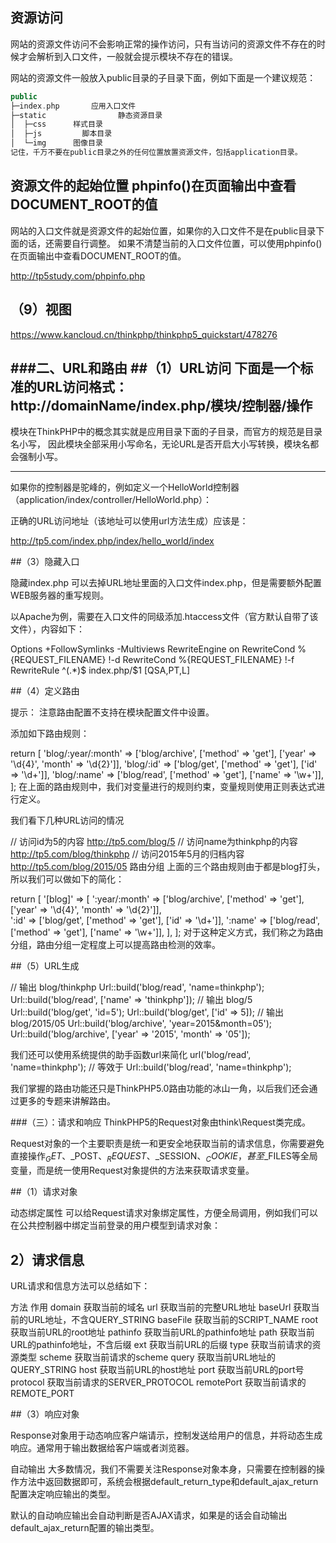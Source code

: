 ## 资源访问
网站的资源文件访问不会影响正常的操作访问，只有当访问的资源文件不存在的时候才会解析到入口文件，一般就会提示模块不存在的错误。

网站的资源文件一般放入public目录的子目录下面，例如下面是一个建议规范：
```php
public
├─index.php       应用入口文件
├─static				静态资源目录   
│  ├─css      样式目录
│  ├─js         脚本目录
│  └─img      图像目录
记住，千万不要在public目录之外的任何位置放置资源文件，包括application目录。
```

## 资源文件的起始位置  phpinfo()在页面输出中查看DOCUMENT_ROOT的值
网站的入口文件就是资源文件的起始位置，如果你的入口文件不是在public目录下面的话，还需要自行调整。
如果不清楚当前的入口文件位置，可以使用phpinfo()在页面输出中查看DOCUMENT_ROOT的值。

http://tp5study.com/phpinfo.php

## （9）视图
https://www.kancloud.cn/thinkphp/thinkphp5_quickstart/478276

###二、URL和路由
##（1）URL访问
下面是一个标准的URL访问格式：
http://domainName/index.php/模块/控制器/操作
---

模块在ThinkPHP中的概念其实就是应用目录下面的子目录，而官方的规范是目录名小写，
因此模块全部采用小写命名，无论URL是否开启大小写转换，模块名都会强制小写。

---
如果你的控制器是驼峰的，例如定义一个HelloWorld控制器（application/index/controller/HelloWorld.php）：

正确的URL访问地址（该地址可以使用url方法生成）应该是：

http://tp5.com/index.php/index/hello_world/index

##（3）隐藏入口

隐藏index.php
可以去掉URL地址里面的入口文件index.php，但是需要额外配置WEB服务器的重写规则。

以Apache为例，需要在入口文件的同级添加.htaccess文件（官方默认自带了该文件），内容如下：

<IfModule mod_rewrite.c>
Options +FollowSymlinks -Multiviews
RewriteEngine on
RewriteCond %{REQUEST_FILENAME} !-d
RewriteCond %{REQUEST_FILENAME} !-f
RewriteRule ^(.*)$ index.php/$1 [QSA,PT,L]
</IfModule>

##（4）定义路由

提示：
注意路由配置不支持在模块配置文件中设置。


添加如下路由规则：

return [
'blog/:year/:month' => ['blog/archive', ['method' => 'get'], ['year' => '\d{4}', 'month' => '\d{2}']],
'blog/:id'          => ['blog/get', ['method' => 'get'], ['id' => '\d+']],
'blog/:name'        => ['blog/read', ['method' => 'get'], ['name' => '\w+']],
];
在上面的路由规则中，我们对变量进行的规则约束，变量规则使用正则表达式进行定义。

我们看下几种URL访问的情况

// 访问id为5的内容
http://tp5.com/blog/5
// 访问name为thinkphp的内容
http://tp5.com/blog/thinkphp
// 访问2015年5月的归档内容
http://tp5.com/blog/2015/05
路由分组
上面的三个路由规则由于都是blog打头，所以我们可以做如下的简化：

return [
'[blog]' => [
':year/:month' => ['blog/archive', ['method' => 'get'], ['year' => '\d{4}', 'month' => '\d{2}']],    
':id'          => ['blog/get', ['method' => 'get'], ['id' => '\d+']],
':name'        => ['blog/read', ['method' => 'get'], ['name' => '\w+']],
],
];
对于这种定义方式，我们称之为路由分组，路由分组一定程度上可以提高路由检测的效率。


##（5）URL生成

// 输出 blog/thinkphp
Url::build('blog/read', 'name=thinkphp');
Url::build('blog/read', ['name' => 'thinkphp']);
// 输出 blog/5
Url::build('blog/get', 'id=5');
Url::build('blog/get', ['id' => 5]);
// 输出 blog/2015/05
Url::build('blog/archive', 'year=2015&month=05');
Url::build('blog/archive', ['year' => '2015', 'month' => '05']);

我们还可以使用系统提供的助手函数url来简化
url('blog/read', 'name=thinkphp');
// 等效于
Url::build('blog/read', 'name=thinkphp');

我们掌握的路由功能还只是ThinkPHP5.0路由功能的冰山一角，以后我们还会通过更多的专题来讲解路由。

###（三）：请求和响应
ThinkPHP5的Request对象由think\Request类完成。

Request对象的一个主要职责是统一和更安全地获取当前的请求信息，你需要避免直接操作$_GET、$_POST、$_REQUEST、$_SESSION、$_COOKIE，甚至$_FILES等全局变量，而是统一使用Request对象提供的方法来获取请求变量。

##（1）请求对象

动态绑定属性
可以给Request请求对象绑定属性，方便全局调用，例如我们可以在公共控制器中绑定当前登录的用户模型到请求对象：




##  2）请求信息

URL请求和信息方法可以总结如下：

方法	作用
domain	获取当前的域名
url	获取当前的完整URL地址
baseUrl	获取当前的URL地址，不含QUERY_STRING
baseFile	获取当前的SCRIPT_NAME
root	获取当前URL的root地址
pathinfo	获取当前URL的pathinfo地址
path	获取当前URL的pathinfo地址，不含后缀
ext	获取当前URL的后缀
type	获取当前请求的资源类型
scheme	获取当前请求的scheme
query	获取当前URL地址的QUERY_STRING
host	获取当前URL的host地址
port	获取当前URL的port号
protocol	获取当前请求的SERVER_PROTOCOL
remotePort	获取当前请求的REMOTE_PORT

##（3）响应对象

Response对象用于动态响应客户端请示，控制发送给用户的信息，并将动态生成响应。通常用于输出数据给客户端或者浏览器。

自动输出
大多数情况，我们不需要关注Response对象本身，只需要在控制器的操作方法中返回数据即可，系统会根据default_return_type和default_ajax_return配置决定响应输出的类型。

默认的自动响应输出会自动判断是否AJAX请求，如果是的话会自动输出default_ajax_return配置的输出类型。